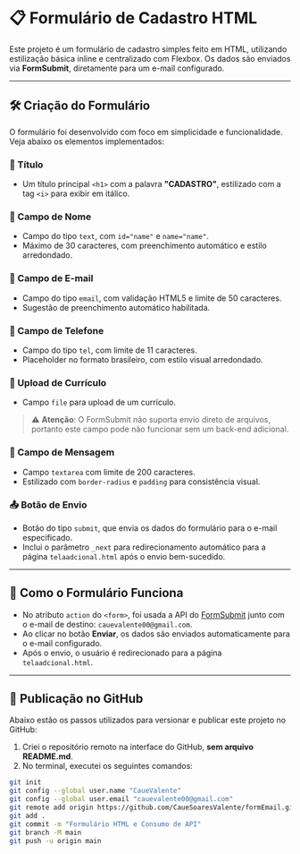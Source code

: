 # 📋 Formulário de Cadastro HTML

Este projeto é um formulário de cadastro simples feito em HTML, utilizando estilização básica inline e centralizado com Flexbox. Os dados são enviados via **FormSubmit**, diretamente para um e-mail configurado.

---

## 🛠️ Criação do Formulário

O formulário foi desenvolvido com foco em simplicidade e funcionalidade. Veja abaixo os elementos implementados:

### 🧾 Título

- Um título principal `<h1>` com a palavra **"CADASTRO"**, estilizado com a tag `<i>` para exibir em itálico.

### 👤 Campo de Nome

- Campo do tipo `text`, com `id="name"` e `name="name"`.
- Máximo de 30 caracteres, com preenchimento automático e estilo arredondado.

### 📧 Campo de E-mail

- Campo do tipo `email`, com validação HTML5 e limite de 50 caracteres.
- Sugestão de preenchimento automático habilitada.

### 📱 Campo de Telefone

- Campo do tipo `tel`, com limite de 11 caracteres.
- Placeholder no formato brasileiro, com estilo visual arredondado.

### 📎 Upload de Currículo

- Campo `file` para upload de um currículo.

> ⚠️ **Atenção**: O FormSubmit não suporta envio direto de arquivos, portanto este campo pode não funcionar sem um back-end adicional.

### 📝 Campo de Mensagem

- Campo `textarea` com limite de 200 caracteres.
- Estilizado com `border-radius` e `padding` para consistência visual.

### 📤 Botão de Envio

- Botão do tipo `submit`, que envia os dados do formulário para o e-mail especificado.
- Inclui o parâmetro `_next` para redirecionamento automático para a página `telaadcional.html` após o envio bem-sucedido.

---

## 🔧 Como o Formulário Funciona

- No atributo `action` do `<form>`, foi usada a API do [FormSubmit](https://formsubmit.co) junto com o e-mail de destino: `cauevalente00@gmail.com`.
- Ao clicar no botão **Enviar**, os dados são enviados automaticamente para o e-mail configurado.
- Após o envio, o usuário é redirecionado para a página `telaadcional.html`.

---

## 🚀 Publicação no GitHub

Abaixo estão os passos utilizados para versionar e publicar este projeto no GitHub:

1. Criei o repositório remoto na interface do GitHub, **sem arquivo README.md**.
2. No terminal, executei os seguintes comandos:

```bash
git init
git config --global user.name "CaueValente"
git config --global user.email "cauevalente00@gmail.com"
git remote add origin https://github.com/CaueSoaresValente/formEmail.git
git add .
git commit -m "Formulário HTML e Consumo de API"
git branch -M main
git push -u origin main
